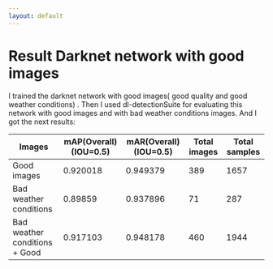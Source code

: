 ```yaml
---
layout: default
---
```

# Result Darknet network with good images 


I trained the darknet network with good images( good quality and good weather conditions) . Then I used dl-detectionSuite for evaluating this network with good images and with bad weather conditions images. And I got the next results:

|           Images              |  mAP(Overall)(IOU=0.5) | mAR(Overall)(IOU=0.5) | Total images | Total samples| 
| ----------------------------- | ---------------------- | --------------------- | ------------ | ------------ |
|     Good images               |         0.920018       |          0.949379     |      389     |     1657     |
| Bad weather conditions        |         0.89859	 |          0.937896     |       71     |      287     |
| Bad weather conditions + Good |         0.917103	 |          0.948178     |      460     |     1944     |
